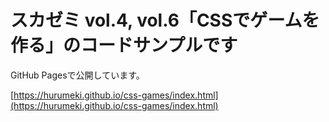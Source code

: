 # スカゼミ vol.4, vol.6「CSSでゲームを作る」のコードサンプルです

GitHub Pagesで公開しています。

[https://hurumeki.github.io/css-games/index.html](https://hurumeki.github.io/css-games/index.html)
